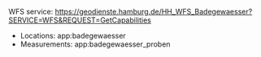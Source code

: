 WFS service: <https://geodienste.hamburg.de/HH_WFS_Badegewaesser?SERVICE=WFS&REQUEST=GetCapabilities>

- Locations: app:badegewaesser
- Measurements: app:badegewaesser_proben
